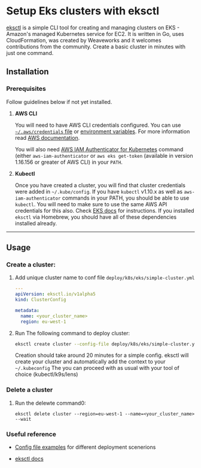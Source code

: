 # Setup Eks clusters with eksctl

[eksctl](https://eksctl.io/) is a simple CLI tool for creating and managing clusters on EKS - Amazon's managed Kubernetes service for EC2. It is written in Go, uses CloudFormation, was created by Weaveworks and it welcomes contributions from the community. Create a basic cluster in minutes with just one command.


## Installation

### Prerequisites
Follow guidelines below if not yet installed.

1. **AWS CLI**

   You will need to have AWS CLI credentials configured. You can use [`~/.aws/credentials` file][awsconfig]
   or [environment variables][awsenv]. For more information read [AWS documentation](https://docs.aws.amazon.com/cli/latest/userguide/cli-environment.html).

   [awsenv]: https://docs.aws.amazon.com/cli/latest/userguide/cli-environment.html
   [awsconfig]: https://docs.aws.amazon.com/cli/latest/userguide/cli-config-files.html

   You will also need [AWS IAM Authenticator for Kubernetes](https://github.com/kubernetes-sigs/aws-iam-authenticator) command (either `aws-iam-authenticator` or `aws eks get-token` (available in version 1.16.156 or greater of AWS CLI) in your `PATH`.

2. **Kubectl**

    Once you have created a cluster, you will find that cluster credentials were added in `~/.kube/config`. If you have `kubectl` v1.10.x as well as `aws-iam-authenticator` commands in your PATH, you should be
    able to use `kubectl`. You will need to make sure to use the same AWS API credentials for this also. Check [EKS docs][ekskubectl] for instructions. If you installed `eksctl` via Homebrew, you should have all of these dependencies installed already.

    [ekskubectl]: https://docs.aws.amazon.com/eks/latest/userguide/configure-kubectl.html

---

## Usage

### Create a cluster:

1. Add unique cluster name to conf file `deploy/k8s/eks/simple-cluster.yml`

   ```yml
   ---
   apiVersion: eksctl.io/v1alpha5
   kind: ClusterConfig

   metadata:
     name: <your_cluster_name>
     region: eu-west-1
   ```

2. Run The following command to deploy cluster:
    ```bash
    eksctl create cluster --config-file deploy/k8s/eks/simple-cluster.yml
    ```
    Creation should take around 20 minutes for a simple config.
    eksctl will create your cluster and automatically add the context to your `~/.kubeconfig`
    The you can proceed with as usual with your tool of choice (kubectl/k9s/lens)

### Delete a cluster

1. Run the delewte command0:
   ```
   eksctl delete cluster --region=eu-west-1 --name=<your_cluster_name> --wait
   ```


### Useful reference

- [Config file examples](https://github.com/weaveworks/eksctl/tree/main/examples)  for different deployment scenerions

- [eksctl docs](https://eksctl.io/introduction/)
